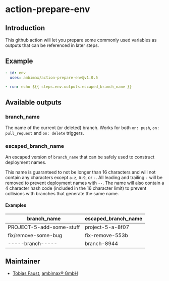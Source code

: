 # action-prepare-env

## Introduction

This github action will let you prepare some commonly used variables as outputs that can be referenced in later steps.

## Example

<!-- region:example-code start -->

```yaml
- id: env
  uses: ambimax/action-prepare-env@v1.0.5

- run: echo ${{ steps.env.outputs.escaped_branch_name }}
```

<!-- region:example-code end -->

## Available outputs

### branch_name

The name of the current (or deleted) branch. Works for both `on: push`, `on: pull_request` and `on: delete` triggers.

### escaped_branch_name

An escaped version of `branch_name` that can be safely used to construct deployment names.

This name is guaranteed to not be longer than 16 characters and will not contain any characters except `a-z`, `0-9`, or `-`. All leading and trailing `-` will be removed to prevent deployment names with `--`. The name will also contain a 4 character hash code (included in the 16 character limit) to prevent collisions with branches that generate the same name.

#### Examples

| branch_name              | escaped_branch_name |
| ------------------------ | ------------------- |
| PROJECT-5-add-some-stuff | project-5-a-8f07    |
| fix/remove-some-bug      | fix-remove-553b     |
| -----branch-----         | branch-8944         |

## Maintainer

- [Tobias Faust](https://github.com/FaustTobias), [ambimax® GmbH](https://www.ambimax.de/)
